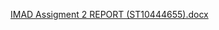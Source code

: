 [IMAD Assigment 2 REPORT (ST10444655).docx](https://github.com/VCDN-2024/imad5112-assignment-2-O-Kalil/files/15210580/IMAD.Assigment.2.REPORT.ST10444655.docx)
